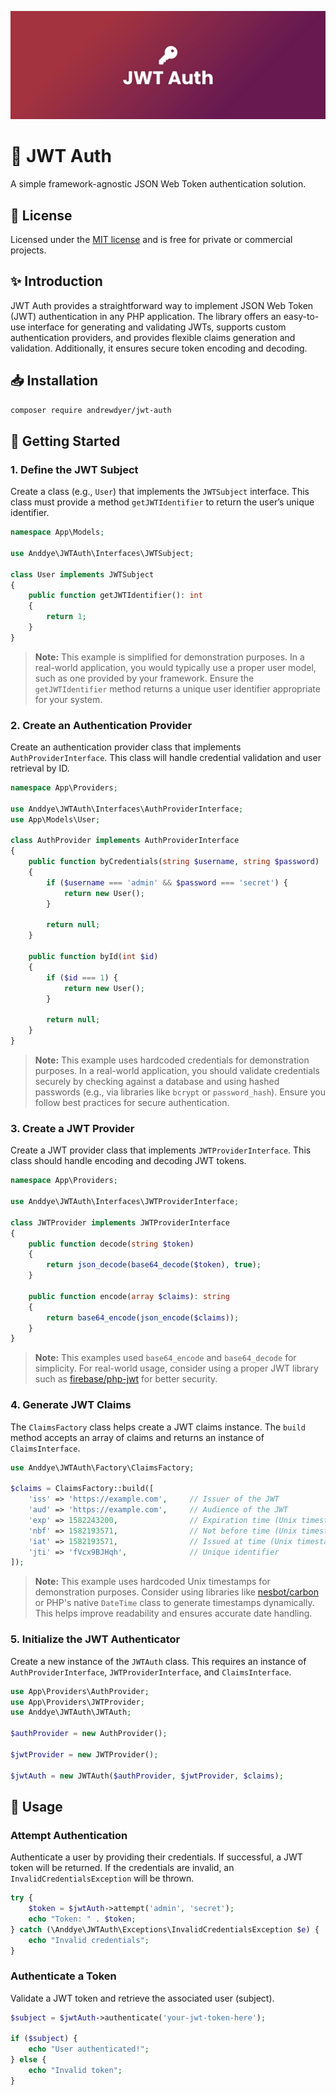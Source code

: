 ![JWT Auth](https://raw.githubusercontent.com/andrewdyer/andrewdyer/refs/heads/main/assets/images/covers/jwt-auth.png)

# 🔑 JWT Auth

A simple framework-agnostic JSON Web Token authentication solution.

## 📄 License

Licensed under the [MIT license](https://opensource.org/licenses/MIT) and is free for private or commercial projects.

## ✨ Introduction

JWT Auth provides a straightforward way to implement JSON Web Token (JWT) authentication in any PHP application. The library offers an easy-to-use interface for generating and validating JWTs, supports custom authentication providers, and provides flexible claims generation and validation. Additionally, it ensures secure token encoding and decoding.

## 📥 Installation

```bash
composer require andrewdyer/jwt-auth
```

## 🚀 Getting Started

### 1. Define the JWT Subject

Create a class (e.g., `User`) that implements the `JWTSubject` interface. This class must provide a method `getJWTIdentifier` to return the user’s unique identifier.

```php
namespace App\Models;

use Anddye\JWTAuth\Interfaces\JWTSubject;

class User implements JWTSubject
{
    public function getJWTIdentifier(): int
    {
        return 1;
    }
}
```

> **Note:** This example is simplified for demonstration purposes. In a real-world application, you would typically use a proper user model, such as one provided by your framework. Ensure the `getJWTIdentifier` method returns a unique user identifier appropriate for your system.

### 2. Create an Authentication Provider

Create an authentication provider class that implements `AuthProviderInterface`. This class will handle credential validation and user retrieval by ID.

```php
namespace App\Providers;

use Anddye\JWTAuth\Interfaces\AuthProviderInterface;
use App\Models\User;

class AuthProvider implements AuthProviderInterface
{
    public function byCredentials(string $username, string $password)
    {
        if ($username === 'admin' && $password === 'secret') {
            return new User();
        }

        return null;
    }

    public function byId(int $id)
    {
        if ($id === 1) {
            return new User();
        }

        return null;
    }
}
```

> **Note:** This example uses hardcoded credentials for demonstration purposes. In a real-world application, you should validate credentials securely by checking against a database and using hashed passwords (e.g., via libraries like `bcrypt` or `password_hash`). Ensure you follow best practices for secure authentication.

### 3. Create a JWT Provider

Create a JWT provider class that implements `JWTProviderInterface`. This class should handle encoding and decoding JWT tokens.

```php
namespace App\Providers;

use Anddye\JWTAuth\Interfaces\JWTProviderInterface;

class JWTProvider implements JWTProviderInterface
{
    public function decode(string $token)
    {
        return json_decode(base64_decode($token), true);
    }

    public function encode(array $claims): string
    {
        return base64_encode(json_encode($claims));
    }
}
```

> **Note:** This examples used `base64_encode` and `base64_decode` for simplicity. For real-world usage, consider using a proper JWT library such as [firebase/php-jwt](https://github.com/firebase/php-jwt) for better security.

### 4. Generate JWT Claims

The `ClaimsFactory` class helps create a JWT claims instance. The `build` method accepts an array of claims and returns an instance of `ClaimsInterface`.

```php
use Anddye\JWTAuth\Factory\ClaimsFactory;

$claims = ClaimsFactory::build([
    'iss' => 'https://example.com',     // Issuer of the JWT
    'aud' => 'https://example.com',     // Audience of the JWT
    'exp' => 1582243200,                // Expiration time (Unix timestamp)
    'nbf' => 1582193571,                // Not before time (Unix timestamp)
    'iat' => 1582193571,                // Issued at time (Unix timestamp)
    'jti' => 'fVcx9BJHqh',              // Unique identifier
]);
```

> **Note:** This example uses hardcoded Unix timestamps for demonstration purposes. Consider using libraries like [nesbot/carbon](https://github.com/briannesbitt/carbon) or PHP's native `DateTime` class to generate timestamps dynamically. This helps improve readability and ensures accurate date handling.

### 5. Initialize the JWT Authenticator

Create a new instance of the `JWTAuth` class. This requires an instance of `AuthProviderInterface`, `JWTProviderInterface`, and `ClaimsInterface`.

```php
use App\Providers\AuthProvider;
use App\Providers\JWTProvider;
use Anddye\JWTAuth\JWTAuth;

$authProvider = new AuthProvider();

$jwtProvider = new JWTProvider();

$jwtAuth = new JWTAuth($authProvider, $jwtProvider, $claims);
```

## 📖 Usage

### Attempt Authentication

Authenticate a user by providing their credentials. If successful, a JWT token will be returned. If the credentials are invalid, an `InvalidCredentialsException` will be thrown.

```php
try {
    $token = $jwtAuth->attempt('admin', 'secret');
    echo "Token: " . $token;
} catch (\Anddye\JWTAuth\Exceptions\InvalidCredentialsException $e) {
    echo "Invalid credentials";
}
```

### Authenticate a Token

Validate a JWT token and retrieve the associated user (subject).

```php
$subject = $jwtAuth->authenticate('your-jwt-token-here');

if ($subject) {
    echo "User authenticated!";
} else {
    echo "Invalid token";
}
```
